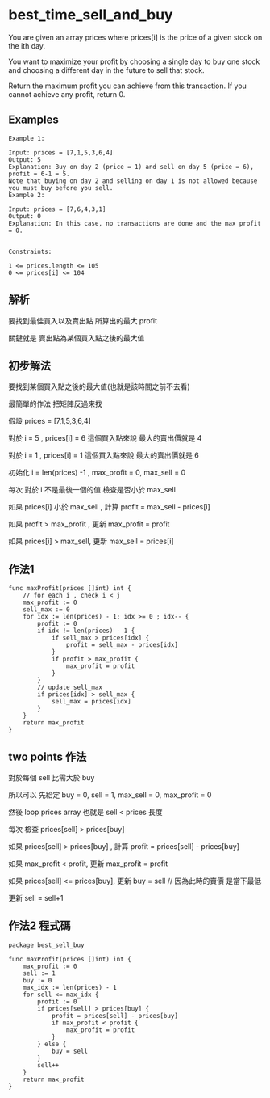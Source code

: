# best_time_sell_and_buy

You are given an array prices where prices[i] is the price of a given stock on the ith day.

You want to maximize your profit by choosing a single day to buy one stock and choosing a different day in the future to sell that stock.

Return the maximum profit you can achieve from this transaction. If you cannot achieve any profit, return 0.

## Examples


```
Example 1:

Input: prices = [7,1,5,3,6,4]
Output: 5
Explanation: Buy on day 2 (price = 1) and sell on day 5 (price = 6), profit = 6-1 = 5.
Note that buying on day 2 and selling on day 1 is not allowed because you must buy before you sell.
Example 2:

Input: prices = [7,6,4,3,1]
Output: 0
Explanation: In this case, no transactions are done and the max profit = 0.
 

Constraints:

1 <= prices.length <= 105
0 <= prices[i] <= 104
```
## 解析

要找到最佳買入以及賣出點 所算出的最大 profit

關鍵就是 賣出點為某個買入點之後的最大值

## 初步解法

要找到某個買入點之後的最大值(也就是該時間之前不去看)

最簡單的作法 把矩陣反過來找

假設 prices = [7,1,5,3,6,4]

對於 i = 5 , prices[i] = 6 這個買入點來說 最大的賣出價就是 4

對於 i = 1 , prices[i] = 1 這個買入點來說 最大的賣出價就是 6

初始化 i = len(prices) -1 , max_profit = 0, max_sell = 0

每次 對於 i 不是最後一個的值 檢查是否小於 max_sell

如果 prices[i] 小於 max_sell , 計算 profit = max_sell - prices[i] 

如果 profit > max_profit , 更新 max_profit = profit

如果 prices[i] > max_sell, 更新 max_sell = prices[i]

## 作法1

```golang
func maxProfit(prices []int) int {
    // for each i , check i < j
    max_profit := 0
    sell_max := 0
    for idx := len(prices) - 1; idx >= 0 ; idx-- {
        profit := 0
        if idx != len(prices) - 1 {
            if sell_max > prices[idx] {
                profit = sell_max - prices[idx]
            }
            if profit > max_profit {
                max_profit = profit
            }
        }
        // update sell_max
        if prices[idx] > sell_max {
            sell_max = prices[idx]
        }
    }
    return max_profit
}
```
## two points 作法

對於每個 sell 比需大於 buy

所以可以 先給定 buy = 0, sell = 1, max_sell = 0, max_profit = 0

然後 loop prices array 也就是 sell < prices 長度 

每次 檢查 prices[sell] > prices[buy]

如果 prices[sell] > prices[buy] , 計算 profit = prices[sell] - prices[buy]

如果 max_profit < profit, 更新 max_profit = profit

如果 prices[sell] <= prices[buy], 更新 buy = sell // 因為此時的賣價 是當下最低

更新 sell = sell+1

## 作法2 程式碼

```golang
package best_sell_buy

func maxProfit(prices []int) int {
	max_profit := 0
	sell := 1
	buy := 0
	max_idx := len(prices) - 1
	for sell <= max_idx {
		profit := 0
		if prices[sell] > prices[buy] {
			profit = prices[sell] - prices[buy]
			if max_profit < profit {
				max_profit = profit
			}
		} else {
			buy = sell
		}
		sell++
	}
	return max_profit
}

```